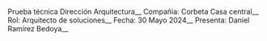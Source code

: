 Prueba técnica Dirección Arquitectura__
Compañia: Corbeta Casa central__
Rol: Arquitecto de soluciones__
Fecha: 30 Mayo 2024__
Presenta: Daniel Ramírez Bedoya__
